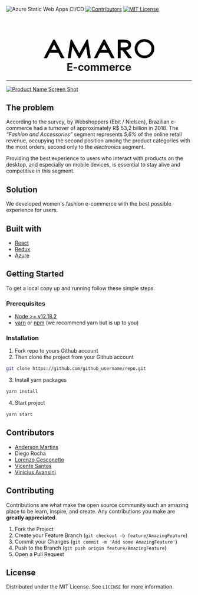 ![Azure Static Web Apps CI/CD](https://github.com/viavn/grupo-3/workflows/Azure%20Static%20Web%20Apps%20CI/CD/badge.svg)
[![Contributors][contributors-shield]][contributors-url]
[![MIT License][license-shield]][license-url]

<h1 align="center">  
  <br>
  <img src="./images/shop-logo.svg" alt="shop-logo" title="shop-logo" width="300">
  <br>
  E-commerce
</h1>

<p align="center">
  <a href="https://brave-desert-026a18a10.azurestaticapps.net/"></a>
</p>

<hr />

[![Product Name Screen Shot][product-screenshot]][project-url]

## The problem

According to the survey, by Webshoppers (Ebit / Nielsen), Brazilian e-commerce had a turnover of approximately R\$ 53,2 billion in 2018. The _“Fashion and Accessories”_ segment represents _5,6%_ of the online retail revenue, occupying the second position among the product categories with the most orders, second only to the _electronics_ segment.

Providing the best experience to users who interact with products on the desktop, and especially on mobile devices, is essential to stay alive and competitive in this segment.

## Solution

We developed women's fashion e-commerce with the best possible experience for users.

## Built with

- [React](https://reactjs.org/)
- [Redux](https://redux.js.org/)
- [Azure](https://azure.microsoft.com/)

<!-- GETTING STARTED -->

## Getting Started

To get a local copy up and running follow these simple steps.

### Prerequisites

- [Node >= v12.18.2](https://nodejs.org/en/)
- [yarn](https://yarnpkg.com/) or [npm](https://www.npmjs.com/) (we recommend yarn but is up to you)

### Installation

1. Fork repo to yours Github account
2. Then clone the project from your Github account

```sh
git clone https://github.com/github_username/repo.git
```

3. Install yarn packages

```sh
yarn install
```

4. Start project

```sh
yarn start
```

<!-- CONTRIBUTORS -->

## Contributors

- [Anderson Martins](https://www.linkedin.com/in/andersonomartins/)
- Diego Rocha
- [Lorenzo Cesconetto](https://www.linkedin.com/in/lorenzo-cesconetto/)
- [Vicente Santos](https://www.linkedin.com/in/vicente-santos-7b023390/)
- [Vinicius Avansini](https://www.linkedin.com/in/viniciusavansini/)

<!-- CONTRIBUTING -->

## Contributing

Contributions are what make the open source community such an amazing place to be learn, inspire, and create. Any contributions you make are **greatly appreciated**.

1. Fork the Project
2. Create your Feature Branch (`git checkout -b feature/AmazingFeature`)
3. Commit your Changes (`git commit -m 'Add some AmazingFeature'`)
4. Push to the Branch (`git push origin feature/AmazingFeature`)
5. Open a Pull Request

<!-- LICENSE -->

## License

Distributed under the MIT License. See `LICENSE` for more information.

<!-- MARKDOWN LINKS & IMAGES -->
<!-- https://www.markdownguide.org/basic-syntax/#reference-style-links -->

[contributors-shield]: https://img.shields.io/github/contributors/othneildrew/Best-README-Template.svg?style=flat-square
[contributors-url]: https://github.com/Codenation-React/grupo-3/graphs/contributors
[license-shield]: https://img.shields.io/github/license/othneildrew/Best-README-Template.svg?style=flat-square
[license-url]: ./LICENCE
[project-url]: https://brave-desert-026a18a10.azurestaticapps.net/
[product-screenshot]: ./images/screenshot.png
